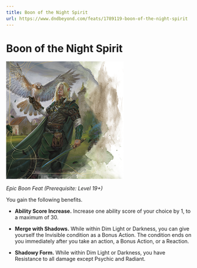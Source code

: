 ```yaml
---
title: Boon of the Night Spirit
url: https://www.dndbeyond.com/feats/1789119-boon-of-the-night-spirit
---
```


# Boon of the Night Spirit

![Boon of the Night Spirit](boon-of-the-night-spirit.png)

*Epic Boon Feat (Prerequisite: Level 19+)*

You gain the following benefits.

* **Ability Score Increase.** Increase one ability score of your choice by 1, to a maximum of 30.

* **Merge with Shadows.** While within Dim Light or Darkness, you can give yourself the Invisible condition as a Bonus Action. The condition ends on you immediately after you take an action, a Bonus Action, or a Reaction.

* **Shadowy Form.** While within Dim Light or Darkness, you have Resistance to all damage except Psychic and Radiant.
